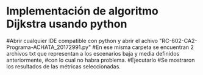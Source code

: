 # Implementación de algoritmo Dijkstra usando python 
#Abrir cualquier IDE compatible con python y abrir el achivo "RC-602-CA2-Programa-ACHATA_20172991.py"
#En ese misma carpeta se encuentran 2 archivos txt que representan a los escenarios baja y media definidos anteriormente,
#con lo cual no habra problema.
#Ejecutarlo
#Se mostraron los resultados de las métricas seleccionadas.

